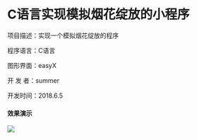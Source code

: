 <h1>C语言实现模拟烟花绽放的小程序</h1>

项目描述：实现一个模拟烟花绽放的程序

程序语言：C语言

图形界面：easyX

开 发 者：summer

开发时间：2018.6.5


<h4> 效果演示</h4>

![](demo.gif)

